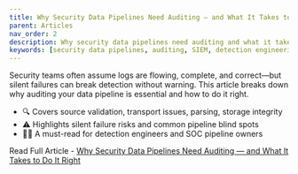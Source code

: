 ```yaml
---
title: Why Security Data Pipelines Need Auditing — and What It Takes to Do It Right
parent: Articles
nav_order: 2
description: Why security data pipelines need auditing and what it takes to do it right.
keywords: [security data pipelines, auditing, SIEM, detection engineering, monitoring]
---
```


Security teams often assume logs are flowing, complete, and correct—but silent failures can break detection without warning. This article breaks down why auditing your data pipeline is essential and how to do it right.

- 🔍 Covers source validation, transport issues, parsing, storage integrity
- ⚠️ Highlights silent failure risks and common pipeline blind spots
- 👷‍♀️ A must-read for detection engineers and SOC pipeline owners

Read Full Article - [Why Security Data Pipelines Need Auditing — and What It Takes to Do It Right](https://medium.com/@logfiend/why-security-data-pipelines-need-auditing-and-what-it-takes-to-do-it-right-2cfd5660a2f8)
